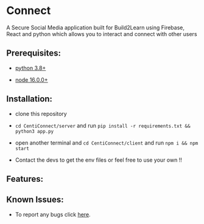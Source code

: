 # Connect
A Secure Social Media application built for Build2Learn using Firebase, React and python which allows you to interact and connect with other users

## Prerequisites:

- [python 3.8+](https://www.python.org/downloads/)

- [node 16.0.0+](https://nodejs.org/en/download/current/)

## Installation:
    
- clone this repository

- `cd CentiConnect/server` and run `pip install -r requirements.txt && python3 app.py` 
       
- open another terminal and `cd CentiConnect/client` and run `npm i && npm start`

- Contact the devs to get the env files or feel free to use your own !!

## Features:

## Known Issues:

- To report any bugs click [here](https://github.com/Centigrade2020/CentiConnect/issues).
